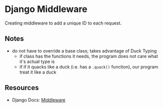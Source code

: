 # Django Middleware

Creating middleware to add a unique ID to each request.

## Notes

- do not have to override a base class; takes advantage of Duck Typing
  - if class has the functions it needs, the program does not care what it's actual type is
  - if if it quacks like a duck (i.e. has a `.quack()` function), our program treat it like a duck

## Resources

- Django Docs: [Middleware](https://docs.djangoproject.com/en/3.0/topics/http/middleware/)
